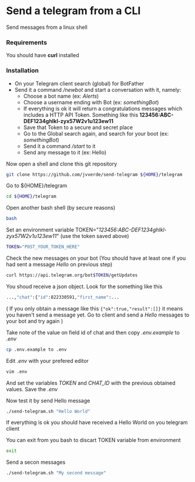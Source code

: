# Send a telegram from a CLI
Send messages from a linux shell

### Requirements

You should have **curl** installed

### Installation

* On your Telegram client search (global) for BotFather
* Send it a command */newbot* and start a conversation with it, namely:
  * Choose a bot name (ex: *Alerts*)
  * Choose a username ending with Bot (ex: *somethingBot*)
  * If everything is ok it will return a congratulations messages which includes a HTTP API Token. Something like this **123456:ABC-DEF1234ghIkl-zyx57W2v1u123ew11**
  * Save that Token to a secure and secret place
  * Go to the Global search again, and search for your boot (ex: *somethingBot*)
  * Send it a command */start* to it
  * Send any message to it (ex: Hello)

Now open a shell and clone this git repository
```bash
git clone https://github.com/jvverde/send-telegram ${HOME}/telegram
```
Go to ${HOME}/telegram
```bash
cd ${HOME}/telegram
```
Open another bash shell (by secure reasons)
```bash
bash
```
Set an environment variable TOKEN="*123456:ABC-DEF1234ghIkl-zyx57W2v1u123ew11*" (use the token saved above)
```bash
TOKEN="POST_YOUR_TOKEN_HERE"
```
Check the new messages on your bot (You should have at least one if you had sent a message *Hello* on previous step)
```bash
curl https://api.telegram.org/bot$TOKEN/getUpdates
```
You shoud receive a json object. Look for the something like this
```bash
...,"chat":{"id":822330591,"first_name":...
```
( If you only obtain a message like this ``` {"ok":true,"result":[]} ``` it means you haven't send a message yet. Go to client and send a *Hello* messages to your bot and try again )

Take note of the value on field id of chat and then copy *.env.example* to *.env*

```bash
cp .env.example to .env
```
Edit *.env* with your prefered editor
```bash
vim .env
```
And set the variables *TOKEN* and *CHAT_ID* with the previous obtained values.
Save the *.env*

Now test it by send Hello message
```bash
./send-telegram.sh "Hello World"
```
If everything is ok you should have received a Hello World on you telegram client

You can exit from you bash to discart TOKEN variable from environment 
```bash
exit
```
Send a secon messages
```bash
./send-telegram.sh "My second message"
```


